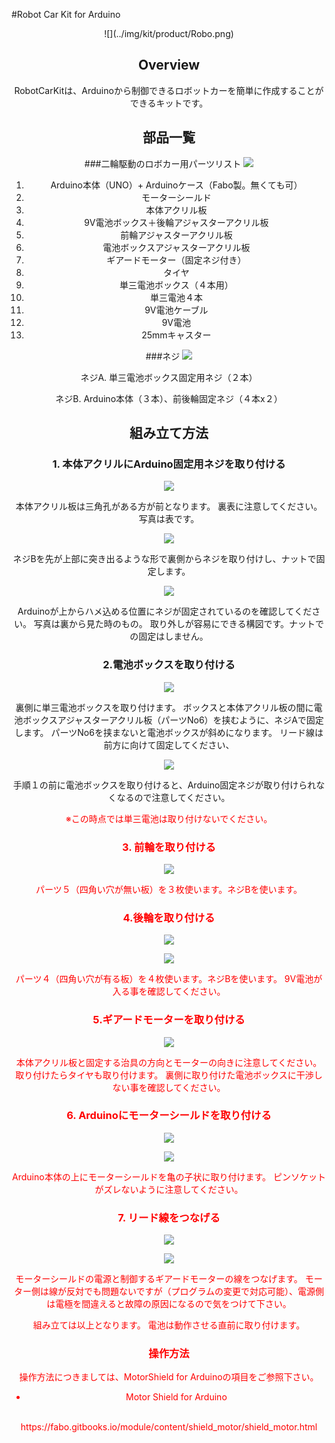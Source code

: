 #Robot Car Kit for Arduino


<center>![](../img/kit/product/Robo.png)

<!--COLORME-->
## Overview
RobotCarKitは、Arduinoから制御できるロボットカーを簡単に作成することができるキットです。

## 部品一覧

###二輪駆動のロボカー用パーツリスト
![](../img/kit/manual/car_manual001.png)

1. Arduino本体（UNO）+ Arduinoケース（Fabo製。無くても可）
2. モーターシールド
3. 本体アクリル板
4. 9V電池ボックス＋後輪アジャスターアクリル板
5. 前輪アジャスターアクリル板
6. 電池ボックスアジャスターアクリル板
7. ギアードモーター（固定ネジ付き）
8. タイヤ
9. 単三電池ボックス（４本用）
10. 単三電池４本
11. 9V電池ケーブル
12. 9V電池
13. 25mmキャスター

###ネジ
![](../img/kit/manual/car_manual002.png)

ネジA. 単三電池ボックス固定用ネジ（２本）

ネジB. Arduino本体（３本）、前後輪固定ネジ（４本x２）

## 組み立て方法


### 1. 本体アクリルにArduino固定用ネジを取り付ける

![](../img/kit/manual/car_manual101.png)

本体アクリル板は三角孔がある方が前となります。
裏表に注意してください。写真は表です。


![](../img/kit/manual/car_namual102.png)

ネジBを先が上部に突き出るような形で裏側からネジを取り付けし、ナットで固定します。

![](../img/kit/manual/car_namual103.png)

Arduinoが上からハメ込める位置にネジが固定されているのを確認してください。
写真は裏から見た時のもの。
取り外しが容易にできる構図です。ナットでの固定はしません。


### 2.電池ボックスを取り付ける

![](../img/kit/manual/car_namual104.png)

裏側に単三電池ボックスを取り付けます。
ボックスと本体アクリル板の間に電池ボックスアジャスターアクリル板（パーツNo6）を挟むように、ネジAで固定します。
パーツNo6を挟まないと電池ボックスが斜めになります。
リード線は前方に向けて固定してください、

![](../img/kit/manual/car_namual105.png)

手順１の前に電池ボックスを取り付けると、Arduino固定ネジが取り付けられなくなるので注意してください。

<font color='#FF0000'>※この時点では単三電池は取り付けないでください。

### 3. 前輪を取り付ける

![](../img/kit/manual/car_namual106.png)

パーツ５（四角い穴が無い板）を３枚使います。ネジBを使います。

### 4.後輪を取り付ける

![](../img/kit/manual/car_namual107.png)

![](../img/kit/manual/car_namual108.png)

パーツ４（四角い穴が有る板）を４枚使います。ネジBを使います。
9V電池が入る事を確認してください。

### 5.ギアードモーターを取り付ける

![](../img/kit/manual/car_namual109.png)

本体アクリル板と固定する治具の方向とモーターの向きに注意してください。
取り付けたらタイヤも取り付けます。
裏側に取り付けた電池ボックスに干渉しない事を確認してください。

### 6. Arduinoにモーターシールドを取り付ける

![](../img/kit/manual/car_namual110.png)

![](../img/kit/manual/car_namual111.png)

Arduino本体の上にモーターシールドを亀の子状に取り付けます。
ピンソケットがズレないように注意してください。

### 7. リード線をつなげる

![](../img/kit/manual/car_namual112.png)

![](../img/kit/manual/car_namual113.png)

モーターシールドの電源と制御するギアードモーターの線をつなげます。
モーター側は線が反対でも問題ないですが（プログラムの変更で対応可能）、<font color='#FF0000'>電源側は電極を間違えると故障の原因になるので気をつけて下さい。

組み立ては以上となります。
電池は動作させる直前に取り付けます。

### 操作方法
操作方法につきましては、MotorShield for Arduinoの項目をご参照下さい。

* Motor Shield for Arduino
<br>
https://fabo.gitbooks.io/module/content/shield_motor/shield_motor.html

